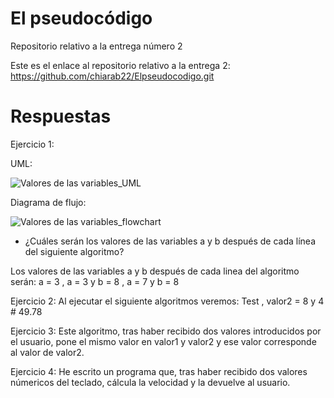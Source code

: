 # El pseudocódigo
Repositorio relativo a la entrega número 2


Este es el enlace al repositorio relativo a la entrega 2: https://github.com/chiarab22/Elpseudocodigo.git

# Respuestas

Ejercicio 1:

UML:

![Valores de las variables_UML](https://user-images.githubusercontent.com/98779707/153761445-245aeb06-5805-4518-97cf-e7c4becb6658.svg)

Diagrama de flujo:

![Valores de las variables_flowchart](https://user-images.githubusercontent.com/98779707/153761487-4cf628fb-ecdb-40ec-90b4-ef7535b6ae55.svg)

- ¿Cuáles serán los valores de las variables a y b después de cada línea del siguiente algoritmo?

Los valores de las variables a y b después de cada linea del algoritmo serán:
a = 3 , 
a = 3 y b = 8 , 
a = 7 y b = 8 

Ejercicio 2:
Al ejecutar el siguiente algoritmos veremos: Test , valor2 = 8 y 4 # 49.78

Ejercicio 3:
Este algoritmo, tras haber recibido dos valores introducidos por el usuario, pone el mismo valor en valor1 y valor2 y ese valor corresponde al valor de valor2.

Ejercicio 4:
He escrito un programa que, tras haber recibido dos valores númericos del teclado, cálcula la velocidad y la devuelve al usuario. 
